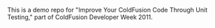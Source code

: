 This is a demo repo for "Improve Your ColdFusion Code Through Unit Testing," part of ColdFusion Developer Week 2011.

